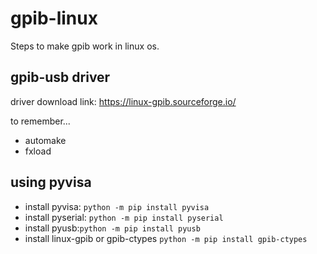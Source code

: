 # gpib-linux

Steps to make gpib work in linux os.


## gpib-usb driver 

driver download link:
https://linux-gpib.sourceforge.io/

to remember...
- automake
- fxload



## using pyvisa

- install pyvisa: `python -m pip install pyvisa`
- install pyserial: `python -m pip install pyserial`
- install pyusb:`python -m pip install pyusb`
- install linux-gpib or gpib-ctypes `python -m pip install gpib-ctypes`
